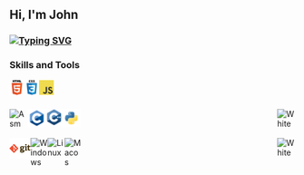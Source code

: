 ## Hi, I'm John

### [![Typing SVG](https://readme-typing-svg.herokuapp.com?font=Fira+Code&size=19&pause=1000&color=F72121&random=false&width=435&lines=Computer+science+student+)](https://git.io/typing-svg)


### Skills and Tools

<img align="left" alt="HTML5" width="26px" src="https://raw.githubusercontent.com/github/explore/80688e429a7d4ef2fca1e82350fe8e3517d3494d/topics/html/html.png" />
<img align="left" alt="CSS3" width="26px" src="https://raw.githubusercontent.com/github/explore/80688e429a7d4ef2fca1e82350fe8e3517d3494d/topics/css/css.png" />
<img align="left" alt="JavaScript" width="26px" src="https://raw.githubusercontent.com/github/explore/80688e429a7d4ef2fca1e82350fe8e3517d3494d/topics/javascript/javascript.png" />

<br />
<br />
<br />

<img align="right" alt="White" width="32px" src="https://vectorified.com/images/white-icon-14.png" />
<img align="left" alt="Asm" width="32px" src="https://img.icons8.com/?size=96&id=gVK745a4Vaur&format=png" />
<img align="left" alt="C" width="32px" src="https://raw.githubusercontent.com/github/explore/f3e22f0dca2be955676bc70d6214b95b13354ee8/topics/c/c.png" />
<img align="left" alt="CPP" width="29px" src="https://raw.githubusercontent.com/github/explore/180320cffc25f4ed1bbdfd33d4db3a66eeeeb358/topics/cpp/cpp.png" />
<img align="left" alt="Python" width="32px" src="https://raw.githubusercontent.com/github/explore/80688e429a7d4ef2fca1e82350fe8e3517d3494d/topics/python/python.png" />

<br />
<br />
<br />

<img align="right" alt="White" width="32px" src="https://vectorified.com/images/white-icon-14.png" />
<img align="left" alt="Git" width="37px" src="https://raw.githubusercontent.com/github/explore/80688e429a7d4ef2fca1e82350fe8e3517d3494d/topics/git/git.png" />
<img align="left" alt="Windows" width="30px" src="https://user-images.githubusercontent.com/25181517/186884150-05e9ff6d-340e-4802-9533-2c3f02363ee3.png" />
<img align="left" alt="Linux" width="30px" src="https://github.com/marwin1991/profile-technology-icons/assets/76662862/2481dc48-be6b-4ebb-9e8c-3b957efe69fa" />
<img align="left" alt="Macos" width="30px" src="https://user-images.githubusercontent.com/25181517/186884152-ae609cca-8cf1-4175-8d60-1ce1fa078ca2.png" />

<!--
**Johnyqwerty/Johnyqwerty** is a ✨ _special_ ✨ repository because its `README.md` (this file) appears on your GitHub profile.

Here are some ideas to get you started:

- 🔭 I’m currently working on ...
- 🌱 I’m currently learning ...
- 👯 I’m looking to collaborate on ...
- 🤔 I’m looking for help with ...
- 💬 Ask me about ...
- 📫 How to reach me: ...
- 😄 Pronouns: ...
- ⚡ Fun fact: ...
-->
